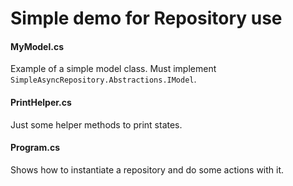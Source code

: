 ﻿# Simple demo for Repository use

#### MyModel.cs
Example of a simple model class. Must implement `SimpleAsyncRepository.Abstractions.IModel`.

#### PrintHelper.cs
Just some helper methods to print states.

#### Program.cs
Shows how to instantiate a repository and do some actions with it.
